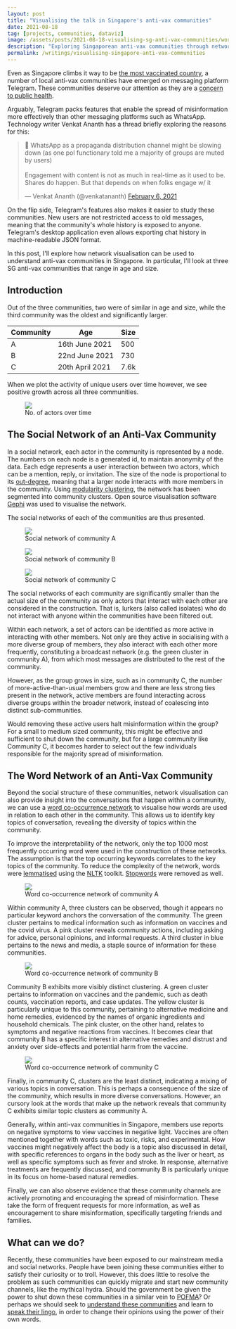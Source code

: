 ```yaml
---
layout: post
title: "Visualising the talk in Singapore's anti-vax communities"
date: 2021-08-18
tag: [projects, communities, dataviz]
image: /assets/posts/2021-08-18-visualising-sg-anti-vax-communities/word_network_B.png
description: "Exploring Singaporean anti-vax communities through network visualisation."
permalink: /writings/visualising-singapore-anti-vax-communities
---
```


Even as Singapore climbs it way to be [the most vaccinated country](https://www.nytimes.com/interactive/2021/world/covid-vaccinations-tracker.html), a number of local anti-vax communities have emerged on messaging platform Telegram. These communities deserve our attention as they are a [concern to public health](https://www.channelnewsasia.com/commentary/covid-19-coronavirus-conspiracy-misinformation-fake-news-400276).

Arguably, Telegram packs features that enable the spread of misinformation more effectively than other messaging platforms such as WhatsApp. Technology writer Venkat Ananth has a thread briefly exploring the reasons for this:

<div class="twitter-tweet-container">
<blockquote class="twitter-tweet"><p lang="en" dir="ltr">🧵 WhatsApp as a propaganda distribution channel might be slowing down (as one pol functionary told me a majority of groups are muted by users) <br><br>Engagement with content is not as much in real-time as it used to be. Shares do happen. But that depends on when folks engage w/ it</p>&mdash; Venkat Ananth (@venkatananth) <a href="https://twitter.com/venkatananth/status/1357923318356037637?ref_src=twsrc%5Etfw">February 6, 2021</a></blockquote> <script async src="https://platform.twitter.com/widgets.js" charset="utf-8"></script>
</div>

On the flip side, Telegram's features also makes it easier to study these communities. New users are not restricted access to old messages, meaning that the community's whole history is exposed to anyone. Telegram's desktop application even allows exporting chat history in machine-readable JSON format.

In this post, I'll explore how network visualisation can be used to understand anti-vax communities in Singapore. In particular, I'll look at three SG anti-vax communities that range in age and size.

## Introduction

Out of the three communities, two were of similar in age and size, while the third community was the oldest and significantly larger.

| Community | Age             | Size  |
------------|-----------------|-------|
| A         | 16th June 2021  | 500   |
| B         | 22nd June 2021  | 730   |
| C         | 20th April 2021 | 7.6k  |

When we plot the activity of unique users over time however, we see positive growth across all three communities.

<figure>
    <img src="../assets/posts/2021-08-18-visualising-sg-anti-vax-communities/actors_time.png"/>
    <figcaption>No. of actors over time</figcaption>
</figure>

## The Social Network of an Anti-Vax Community

In a social network, each actor in the community is represented by a node. The numbers on each node is a generated id, to maintain anonymity of the data. Each edge represents a user interaction between two actors, which can be a mention, reply, or invitation. The size of the node is proportional to its [out-degree](https://en.wikipedia.org/wiki/Directed_graph#Indegree_and_outdegree), meaning that a larger node interacts with more members in the community. Using [modularity clustering](https://en.wikipedia.org/wiki/Modularity_(networks)), the network has been segmented into community clusters. Open source visualisation software [Gephi](https://gephi.org/) was used to visualise the network.

The social networks of each of the communities are thus presented.

<figure>
    <img src="../assets/posts/2021-08-18-visualising-sg-anti-vax-communities/social_network_A.png"/>
    <figcaption>Social network of community A</figcaption>
</figure>

<figure>
    <img src="../assets/posts/2021-08-18-visualising-sg-anti-vax-communities/social_network_B.png"/>
    <figcaption>Social network of community B</figcaption>
</figure>

<figure>
    <img src="../assets/posts/2021-08-18-visualising-sg-anti-vax-communities/social_network_C.png"/>
    <figcaption>Social network of community C</figcaption>
</figure>

The social networks of each community are significantly smaller than the actual size of the community as only actors that interact with each other are considered in the construction. That is, lurkers (also called isolates) who do not interact with anyone within the communities have been filtered out.

Within each network, a set of actors can be identified as more active in interacting with other members. Not only are they active in socialising with a more diverse group of members, they also interact with each other more frequently, constituting a broadcast network (e.g. the green cluster in community A), from which most messages are distributed to the rest of the community.

However, as the group grows in size, such as in community C, the number of more-active-than-usual members grow and there are less strong ties present in the network, active members are found interacting across diverse groups within the broader network, instead of coalescing into distinct sub-communities.

Would removing these active users halt misinformation within the group? For a small to medium sized community, this might be effective and sufficient to shut down the community, but for a large community like Community C, it becomes harder to select out the few individuals responsible for the majority spread of misinformation.

## The Word Network of an Anti-Vax Community

Beyond the social structure of these communities, network visualisation can also provide insight into the conversations that happen within a community, we can use a [word co-occurrence network](https://en.wikipedia.org/wiki/Co-occurrence_network) to visualise how words are used in relation to each other in the community. This allows us to identify key topics of conversation, revealing the diversity of topics within the community.

To improve the interpretability of the network, only the top 1000 most frequently occurring word were used in the construction of these networks. The assumption is that the top occurring keywords correlates to the key topics of the community. To reduce the complexity of the network, words were [lemmatised](https://nlp.stanford.edu/IR-book/html/htmledition/stemming-and-lemmatization-1.html) using the [NLTK](https://www.nltk.org/) toolkit. [Stopwords](https://nlp.stanford.edu/IR-book/html/htmledition/dropping-common-terms-stop-words-1.html) were removed as well.

<figure>
    <img src="../assets/posts/2021-08-18-visualising-sg-anti-vax-communities/word_network_A.png"/>
    <figcaption>Word co-occurrence network of community A</figcaption>
</figure>

Within community A, three clusters can be observed, though it appears no particular keyword anchors the conversation of the community. The green cluster pertains to medical information such as information on vaccines and the covid virus. A pink cluster reveals community actions, including asking for advice, personal opinions, and informal requests. A third cluster in blue pertains to the news and media, a staple source of information for these communities.

<figure>
    <img src="../assets/posts/2021-08-18-visualising-sg-anti-vax-communities/word_network_B.png"/>
    <figcaption>Word co-occurrence network of community B</figcaption>
</figure>

Community B exhibits more visibly distinct clustering. A green cluster pertains to information on vaccines and the pandemic, such as death counts, vaccination reports, and case updates. The yellow cluster is particularly unique to this community, pertaining to alternative medicine and home remedies, evidenced by the names of organic ingredients and household chemicals. The pink cluster, on the other hand, relates to symptoms and negative reactions from vaccines. It becomes clear that community B has a specific interest in alternative remedies and distrust and anxiety over side-effects and potential harm from the vaccine.

<figure>
    <img src="../assets/posts/2021-08-18-visualising-sg-anti-vax-communities/word_network_C.png"/>
    <figcaption>Word co-occurrence network of community C</figcaption>
</figure>

Finally, in community C, clusters are the least distinct, indicating a mixing of various topics in conversation. This is perhaps a consequence of the size of the community, which results in more diverse conversations. However, an cursory look at the words that make up the network reveals that community C exhibits similar topic clusters as community A.

Generally, within anti-vax communities in Singapore, members use reports on negative symptoms to view vaccines in negative light. Vaccines are often mentioned together with words such as toxic, risks, and experimental. How vaccines might negatively affect the body is a topic also discussed in detail, with specific references to organs in the body such as the liver or heart, as well as specific symptoms such as fever and stroke. In response, alternative treatments are frequently discussed, and community B is particularly unique in its focus on home-based natural remedies.

Finally, we can also observe evidence that these community channels are actively promoting and encouraging the spread of misinformation. These take the form of frequent requests for more information, as well as encouragement to share misinformation, specifically targeting friends and families.

## What can we do?

Recently, these communities have been exposed to our mainstream media and social networks. People have been joining these communities either to satisfy their curiosity or to troll. However, this does little to resolve the problem as such communities can quickly migrate and start new community channels, like the mythical hydra. Should the government be given the power to shut down these communities in a similar vein to [POFMA](https://www.pofmaoffice.gov.sg/regulations/protection-from-online-falsehoods-and-manipulation-act/)? Or perhaps we should seek to [understand these communities](https://datasociety.net/library/searching-for-alternative-facts/) and learn to [speak their lingo](https://www.pnas.org/content/118/21/e2101723118.short), in order to change their opinions using the power of their own words.